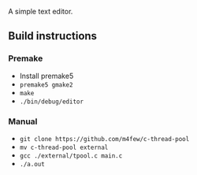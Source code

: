 A simple text editor.

## Build instructions
### Premake
* Install premake5
* ```premake5 gmake2```
* ```make```
* ```./bin/debug/editor```

### Manual
* ```git clone https://github.com/m4few/c-thread-pool```
* ```mv c-thread-pool external```
* ```gcc ./external/tpool.c main.c```
* ```./a.out```
